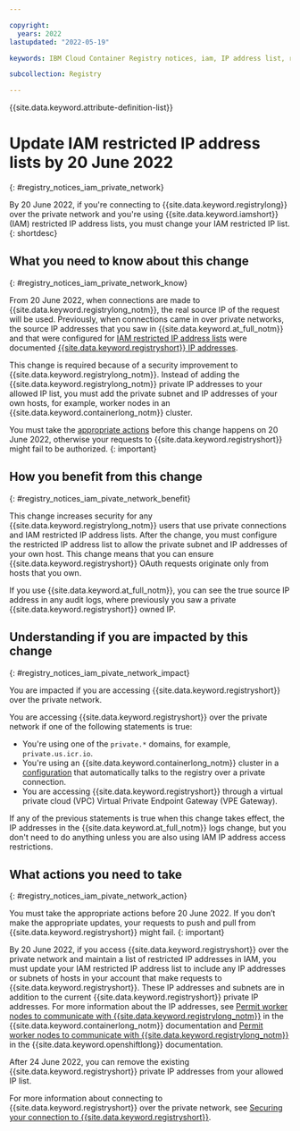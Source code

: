 ```yaml
---

copyright:
  years: 2022
lastupdated: "2022-05-19"

keywords: IBM Cloud Container Registry notices, iam, IP address list, restricted IP address, change, private network, actions

subcollection: Registry

---
```


{{site.data.keyword.attribute-definition-list}}

# Update IAM restricted IP address lists by 20 June 2022
{: #registry_notices_iam_private_network}

By 20 June 2022, if you're connecting to {{site.data.keyword.registrylong}} over the private network and you're using {{site.data.keyword.iamshort}} (IAM) restricted IP address lists, you must change your IAM restricted IP list.
{: shortdesc}

## What you need to know about this change
{: #registry_notices_iam_private_network_know}

From 20 June 2022, when connections are made to {{site.data.keyword.registrylong_notm}}, the real source IP of the request will be used. Previously, when connections came in over private networks, the source IP addresses that you saw in {{site.data.keyword.at_full_notm}} and that were configured for [IAM restricted IP address lists](/docs/account?topic=account-ips) were documented [{{site.data.keyword.registryshort}} IP addresses](/docs/containers?topic=containers-firewall#firewall_private_container_registry).

This change is required because of a security improvement to {{site.data.keyword.registrylong_notm}}. Instead of adding the {{site.data.keyword.registrylong_notm}} private IP addresses to your allowed IP list, you must add the private subnet and IP addresses of your own hosts, for example, worker nodes in an {{site.data.keyword.containerlong_notm}} cluster.

You must take the [appropriate actions](#registry_notices_iam_pivate_network_action) before this change happens on 20 June 2022, otherwise your requests to {{site.data.keyword.registryshort}} might fail to be authorized.
{: important}

## How you benefit from this change
{: #registry_notices_iam_pivate_network_benefit}

This change increases security for any {{site.data.keyword.registrylong_notm}} users that use private connections and IAM restricted IP address lists. After the change, you must configure the restricted IP address list to allow the private subnet and IP addresses of your own host. This change means that you can ensure {{site.data.keyword.registryshort}} OAuth requests originate only from hosts that you own.

If you use {{site.data.keyword.at_full_notm}}, you can see the true source IP address in any audit logs, where previously you saw a private {{site.data.keyword.registryshort}} owned IP.

## Understanding if you are impacted by this change
{: #registry_notices_iam_pivate_network_impact}

You are impacted if you are accessing {{site.data.keyword.registryshort}} over the private network.

You are accessing {{site.data.keyword.registryshort}} over the private network if one of the following statements is true:

- You're using one of the `private.*` domains, for example, `private.us.icr.io`.
- You're using an {{site.data.keyword.containerlong_notm}} cluster in a [configuration](/docs/containers?topic=containers-registry#cluster_registry_auth_private) that automatically talks to the registry over a private connection.
- You are accessing {{site.data.keyword.registryshort}} through a virtual private cloud (VPC) Virtual Private Endpoint Gateway (VPE Gateway).

If any of the previous statements is true when this change takes effect, the IP addresses in the {{site.data.keyword.at_full_notm}} logs change, but you don't need to do anything unless you are also using IAM IP address access restrictions.

## What actions you need to take
{: #registry_notices_iam_pivate_network_action}

You must take the appropriate actions before 20 June 2022. If you don’t make the appropriate updates, your requests to push and pull from {{site.data.keyword.registryshort}} might fail.
{: important}

By 20 June 2022, if you access {{site.data.keyword.registryshort}} over the private network and maintain a list of restricted IP addresses in IAM, you must update your IAM restricted IP address list to include any IP addresses or subnets of hosts in your account that make requests to {{site.data.keyword.registryshort}}. These IP addresses and subnets are in addition to the current {{site.data.keyword.registryshort}} private IP addresses. For more information about the IP addresses, see [Permit worker nodes to communicate with {{site.data.keyword.registrylong_notm}}](/docs/containers?topic=containers-firewall#firewall_private_container_registry) in the {{site.data.keyword.containerlong_notm}} documentation and [Permit worker nodes to communicate with {{site.data.keyword.registrylong_notm}}](/docs/openshift?topic=openshift-firewall#firewall_private_container_registry) in the {{site.data.keyword.openshiftlong}} documentation.

After 24 June 2022, you can remove the existing {{site.data.keyword.registryshort}} private IP addresses from your allowed IP list.

For more information about connecting to {{site.data.keyword.registryshort}} over the private network, see [Securing your connection to {{site.data.keyword.registryshort}}](/docs/Registry?topic=Registry-registry_private).


